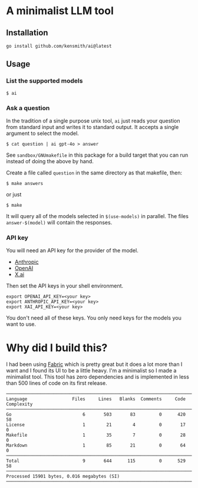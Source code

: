 # A minimalist LLM tool

## Installation

```
go install github.com/kensmith/ai@latest
```

## Usage

### List the supported models

```
$ ai
```

### Ask a question

In the tradition of a single purpose unix tool, `ai` just reads your question
from standard input and writes it to standard output. It accepts a single
argument to select the model.

```
$ cat question | ai gpt-4o > answer
```

See `sandbox/GNUmakefile` in this package for a build target that
you can run instead of doing the above by hand.

Create a file called `question` in the same directory as
that makefile, then:

```
$ make answers
```

or just

```
$ make
```


It will query all of the models selected in `$(use-models)`
in parallel. The files `answer-$(model)` will contain the responses.

### API key

You will need an API key for the provider of the model.
* [Anthropic](https://www.anthropic.com/api)
* [OpenAI](https://openai.com/api/)
* [X.ai](https://x.ai/api)

Then set the API keys in your shell environment.

```
export OPENAI_API_KEY=<your key>
export ANTHROPIC_API_KEY=<your key>
export XAI_API_KEY=<your key>
```

You don't need all of these keys. You only need keys for the models you want to
use.

# Why did I build this?

I had been using
[Fabric](https://github.com/danielmiessler/fabric) which is
pretty great but it does a lot more than I want and I found
its UI to be a little heavy. I'm a minimalist so I made a
minimalist tool. This tool has zero dependencies and is
implemented in less than 500 lines of code on its first
release.

```
───────────────────────────────────────────────────────────────────────────────
Language                 Files     Lines   Blanks  Comments     Code Complexity
───────────────────────────────────────────────────────────────────────────────
Go                           6       503       83         0      420         58
License                      1        21        4         0       17          0
Makefile                     1        35        7         0       28          0
Markdown                     1        85       21         0       64          0
───────────────────────────────────────────────────────────────────────────────
Total                        9       644      115         0      529         58
───────────────────────────────────────────────────────────────────────────────
Processed 15901 bytes, 0.016 megabytes (SI)
───────────────────────────────────────────────────────────────────────────────
```


<!--
vim:tw=60:
-->
